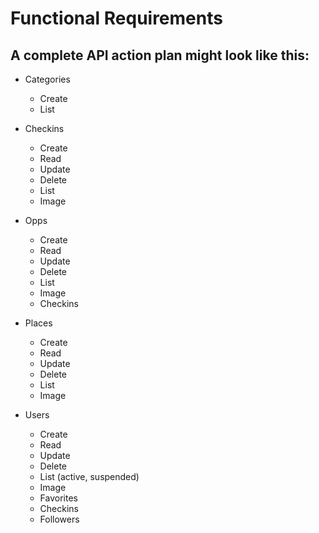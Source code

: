 # Functional Requirements
## A complete API action plan might look like this:
* Categories
    * Create
    * List

* Checkins
    * Create
    * Read
    * Update
    * Delete
    * List
    * Image

* Opps
    * Create
    * Read
    * Update
    * Delete
    * List
    * Image
    * Checkins

* Places
    * Create
    * Read
    * Update
    * Delete
    * List
    * Image

* Users
    * Create
    * Read
    * Update
    * Delete
    * List (active, suspended)
    * Image
    * Favorites
    * Checkins
    * Followers

